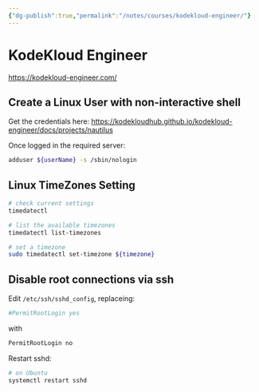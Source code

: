 ```yaml
---
{"dg-publish":true,"permalink":"/notes/courses/kodekloud-engineer/"}
---
```

# KodeKloud Engineer

<https://kodekloud-engineer.com/>

## Create a Linux User with non-interactive shell

Get the credentials here: <https://kodekloudhub.github.io/kodekloud-engineer/docs/projects/nautilus>

Once logged in the required server:

```sh
adduser ${userName} -s /sbin/nologin
```


## Linux TimeZones Setting

```sh
# check current settings
timedatectl

# list the available timezones
timedatectl list-timezones

# set a timezone
sudo timedatectl set-timezone ${timezone}
```


## Disable root connections via ssh

Edit `/etc/ssh/sshd_config`, replaceing:
```sh
#PermitRootLogin yes
```
with
```sh
PermitRootLogin no
```

Restart sshd:
```sh
# on Ubuntu
systemctl restart sshd
```

